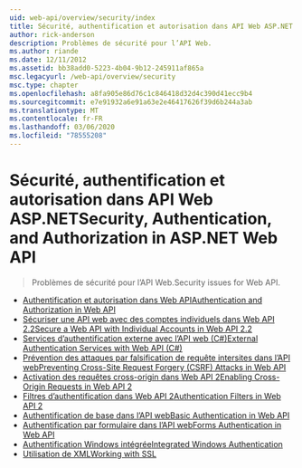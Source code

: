 ```yaml
---
uid: web-api/overview/security/index
title: Sécurité, authentification et autorisation dans API Web ASP.NET | Microsoft Docs
author: rick-anderson
description: Problèmes de sécurité pour l’API Web.
ms.author: riande
ms.date: 12/11/2012
ms.assetid: bb38add0-5223-4b04-9b12-245911af865a
msc.legacyurl: /web-api/overview/security
msc.type: chapter
ms.openlocfilehash: a8fa905e86d76c1c846418d32d4c390d41ecc9b4
ms.sourcegitcommit: e7e91932a6e91a63e2e46417626f39d6b244a3ab
ms.translationtype: MT
ms.contentlocale: fr-FR
ms.lasthandoff: 03/06/2020
ms.locfileid: "78555208"
---
```

# <a name="security-authentication-and-authorization-in-aspnet-web-api"></a><span data-ttu-id="45335-103">Sécurité, authentification et autorisation dans API Web ASP.NET</span><span class="sxs-lookup"><span data-stu-id="45335-103">Security, Authentication, and Authorization in ASP.NET Web API</span></span>

> <span data-ttu-id="45335-104">Problèmes de sécurité pour l’API Web.</span><span class="sxs-lookup"><span data-stu-id="45335-104">Security issues for Web API.</span></span>

- [<span data-ttu-id="45335-105">Authentification et autorisation dans Web API</span><span class="sxs-lookup"><span data-stu-id="45335-105">Authentication and Authorization in Web API</span></span>](authentication-and-authorization-in-aspnet-web-api.md)
- [<span data-ttu-id="45335-106">Sécuriser une API web avec des comptes individuels dans Web API 2.2</span><span class="sxs-lookup"><span data-stu-id="45335-106">Secure a Web API with Individual Accounts in Web API 2.2</span></span>](individual-accounts-in-web-api.md)
- [<span data-ttu-id="45335-107">Services d’authentification externe avec l’API web (C#)</span><span class="sxs-lookup"><span data-stu-id="45335-107">External Authentication Services with Web API (C#)</span></span>](external-authentication-services.md)
- [<span data-ttu-id="45335-108">Prévention des attaques par falsification de requête intersites dans l’API web</span><span class="sxs-lookup"><span data-stu-id="45335-108">Preventing Cross-Site Request Forgery (CSRF) Attacks in Web API</span></span>](preventing-cross-site-request-forgery-csrf-attacks.md)
- [<span data-ttu-id="45335-109">Activation des requêtes cross-origin dans Web API 2</span><span class="sxs-lookup"><span data-stu-id="45335-109">Enabling Cross-Origin Requests in Web API 2</span></span>](enabling-cross-origin-requests-in-web-api.md)
- [<span data-ttu-id="45335-110">Filtres d’authentification dans Web API 2</span><span class="sxs-lookup"><span data-stu-id="45335-110">Authentication Filters in Web API 2</span></span>](authentication-filters.md)
- [<span data-ttu-id="45335-111">Authentification de base dans l’API web</span><span class="sxs-lookup"><span data-stu-id="45335-111">Basic Authentication in Web API</span></span>](basic-authentication.md)
- [<span data-ttu-id="45335-112">Authentification par formulaire dans l’API web</span><span class="sxs-lookup"><span data-stu-id="45335-112">Forms Authentication in Web API</span></span>](forms-authentication.md)
- [<span data-ttu-id="45335-113">Authentification Windows intégrée</span><span class="sxs-lookup"><span data-stu-id="45335-113">Integrated Windows Authentication</span></span>](integrated-windows-authentication.md)
- [<span data-ttu-id="45335-114">Utilisation de XML</span><span class="sxs-lookup"><span data-stu-id="45335-114">Working with SSL</span></span>](working-with-ssl-in-web-api.md)
